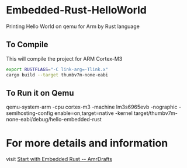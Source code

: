 # Embedded-Rust-HelloWorld
Printing Hello World on qemu for Arm by Rust language

## To Compile
This will compile the project for ARM Cortex-M3
``` bash
export RUSTFLAGS="-C link-arg=-Tlink.x"
cargo build --target thumbv7m-none-eabi
```

## To Run it on Qemu
qemu-system-arm -cpu cortex-m3 -machine lm3s6965evb -nographic -semihosting-config enable=on,target=native -kernel target/thumbv7m-none-eabi/debug/hello-embedded-rust

# For more details and information
visit [Start with Embedded Rust -- AmrDrafts](https://amrdrafts.com/topics/embedded-system/embedded-rust)